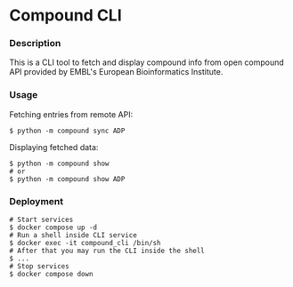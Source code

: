 # Compound CLI
### Description

This is a CLI tool to fetch and display compound info
from open compound API provided by
EMBL's European Bioinformatics Institute.

### Usage
Fetching entries from remote API:
```shell
$ python -m compound sync ADP
```

Displaying fetched data:
```shell
$ python -m compound show
# or
$ python -m compound show ADP
```

### Deployment
```shell
# Start services
$ docker compose up -d
# Run a shell inside CLI service
$ docker exec -it compound_cli /bin/sh
# After that you may run the CLI inside the shell
$ ...
# Stop services
$ docker compose down
```
